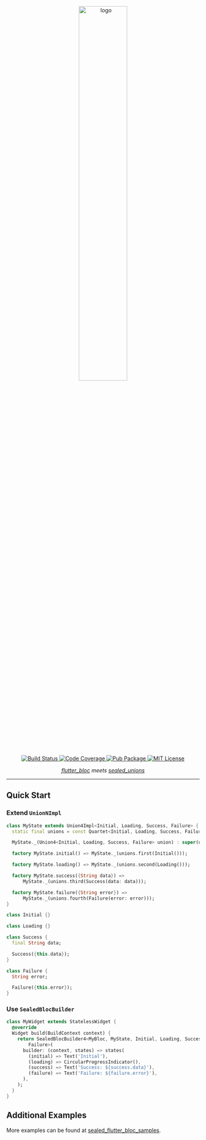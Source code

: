 <p align="center">
  <img src="https://github.com/felangel/sealed_flutter_bloc/raw/master/doc/assets/sealed_flutter_bloc.png" width="50%" alt="logo" />
  <br/>
  <a href="https://circleci.com/gh/felangel/sealed_flutter_bloc">
    <img alt="Build Status" src="https://circleci.com/gh/felangel/sealed_flutter_bloc.svg?style=shield">
  </a>
  <a href="https://codecov.io/gh/felangel/sealed_flutter_bloc">
    <img alt="Code Coverage" src="https://codecov.io/gh/felangel/sealed_flutter_bloc/branch/master/graph/badge.svg" />
  </a>
  <a href="https://pub.dartlang.org/packages/sealed_flutter_bloc">
    <img alt="Pub Package" src="https://img.shields.io/pub/v/sealed_flutter_bloc.svg">
  </a>
  <a href="https://opensource.org/licenses/MIT">
    <img alt="MIT License" src="https://img.shields.io/badge/License-MIT-blue.svg">
  </a>  
</p>
<i>
  <p align="center"><a href="https://pub.dev/packages/flutter_bloc">flutter_bloc</a> meets <a href="https://pub.dev/packages/sealed_union">sealed_unions</a>
  </p>
</i>

---

## Quick Start

### Extend `UnionNImpl`

```dart
class MyState extends Union4Impl<Initial, Loading, Success, Failure> {
  static final unions = const Quartet<Initial, Loading, Success, Failure>();

  MyState._(Union4<Initial, Loading, Success, Failure> union) : super(union);

  factory MyState.initial() => MyState._(unions.first(Initial()));

  factory MyState.loading() => MyState._(unions.second(Loading()));

  factory MyState.success({String data}) =>
      MyState._(unions.third(Success(data: data)));

  factory MyState.failure({String error}) =>
      MyState._(unions.fourth(Failure(error: error)));
}

class Initial {}

class Loading {}

class Success {
  final String data;

  Success({this.data});
}

class Failure {
  String error;

  Failure({this.error});
}
```

### Use `SealedBlocBuilder`

```dart
class MyWidget extends StatelessWidget {
  @override
  Widget build(BuildContext context) {
    return SealedBlocBuilder4<MyBloc, MyState, Initial, Loading, Success,
        Failure>(
      builder: (context, states) => states(
        (initial) => Text('Initial'),
        (loading) => CircularProgressIndicator(),
        (success) => Text('Success: ${success.data}'),
        (failure) => Text('Failure: ${failure.error}'),
      ),
    );
  }
}
```

## Additional Examples

More examples can be found at [sealed_flutter_bloc_samples](https://github.com/felangel/sealed_flutter_bloc_samples).
